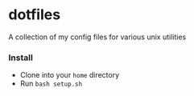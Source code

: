 # dotfiles
A collection of my config files for various unix utilities  

### Install  
- Clone into your `home` directory  
- Run `bash setup.sh`  
